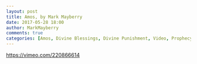 ```yaml
---
layout: post
title: Amos, by Mark Mayberry
date: 2017-05-28 18:00
author: MarkMayberry
comments: true
categories: [Amos, Divine Blessings, Divine Punishment, Video, Prophecy]
---
```

https://vimeo.com/220866614
